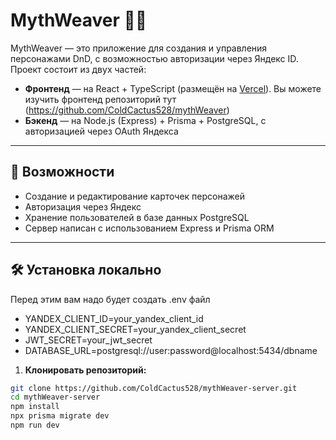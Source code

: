 # MythWeaver 🧵✨

MythWeaver — это приложение для создания и управления персонажами DnD, с возможностью авторизации через Яндекс ID. Проект состоит из двух частей:

- **Фронтенд** — на React + TypeScript (размещён на [Vercel](https://vercel.com)). Вы можете изучить фронтенд репозиторий тут (https://github.com/ColdCactus528/mythWeaver) 
- **Бэкенд** — на Node.js (Express) + Prisma + PostgreSQL, с авторизацией через OAuth Яндекса

---

## 🚀 Возможности

- Создание и редактирование карточек персонажей
- Авторизация через Яндекс
- Хранение пользователей в базе данных PostgreSQL
- Сервер написан с использованием Express и Prisma ORM

---

## 🛠️ Установка локально

Перед этим вам надо будет создать .env файл 
- YANDEX_CLIENT_ID=your_yandex_client_id
- YANDEX_CLIENT_SECRET=your_yandex_client_secret
- JWT_SECRET=your_jwt_secret
- DATABASE_URL=postgresql://user:password@localhost:5434/dbname

1. **Клонировать репозиторий:**

```bash
git clone https://github.com/ColdCactus528/mythWeaver-server.git
cd mythWeaver-server
npm install
npx prisma migrate dev
npm run dev

